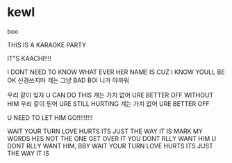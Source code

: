 # kewl
boo




THIS IS A KARAOKE PARTY


IT"S KAACHI!!!!

I DONT NEED TO KNOW
WHAT EVER HER NAME IS
CUZ I KNOW YOULL BE OK
신경쓰지마 걔는 그냥 BAD BOI
니가 아까워

우리 같이 잊자
U CAN DO THIS
걔는 가치 없어 
URE BETTER OFF WITHOUT HIM
우리 같이 믿어 
URE STILL HURTING
걔는 가치 없어
URE BETTER OFF

U NEED TO LET HIM GO!!!!!!!!!

WAIT YOUR TURN LOVE HURTS
ITS JUST THE WAY IT IS
MARK MY WORDS HES NOT THE ONE
GET OVER IT
YOU DONT RLLY WANT HIM
U DONT RLLY WANT HIM, BBY
WAIT YOUR TURN LOVE HURTS
ITS JUST THE WAY IT IS
